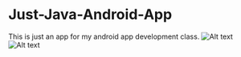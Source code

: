 # Just-Java-Android-App
This is just an app for my android app development class.
![Alt text](https://i.imgur.com/9HLRWX6.png)
![Alt text](https://i.imgur.com/WyTUBtX.png)

